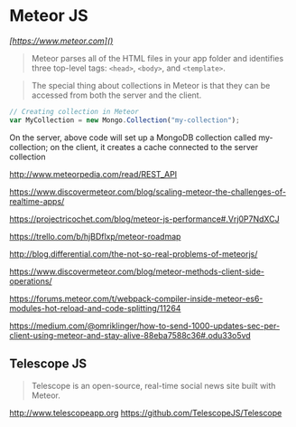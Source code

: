 # Meteor JS

*[https://www.meteor.com]()*

>Meteor parses all of the HTML files in your app folder and identifies three top-level tags: `<head>`, `<body>`, and `<template>`.

>The special thing about collections in Meteor is that they can be accessed from both the server and the client.

```javascript
// Creating collection in Meteor
var MyCollection = new Mongo.Collection("my-collection");
```
On the server, above code will set up a MongoDB collection called my-collection; on the client, it creates a cache connected to the server collection

http://www.meteorpedia.com/read/REST_API

https://www.discovermeteor.com/blog/scaling-meteor-the-challenges-of-realtime-apps/

https://projectricochet.com/blog/meteor-js-performance#.Vrj0P7NdXCJ

https://trello.com/b/hjBDflxp/meteor-roadmap

http://blog.differential.com/the-not-so-real-problems-of-meteorjs/

https://www.discovermeteor.com/blog/meteor-methods-client-side-operations/

https://forums.meteor.com/t/webpack-compiler-inside-meteor-es6-modules-hot-reload-and-code-splitting/11264

https://medium.com/@omriklinger/how-to-send-1000-updates-sec-per-client-using-meteor-and-stay-alive-88eba7588c36#.odu33o5vd

## Telescope JS
> Telescope is an open-source, real-time social news site built with Meteor.

http://www.telescopeapp.org
https://github.com/TelescopeJS/Telescope
